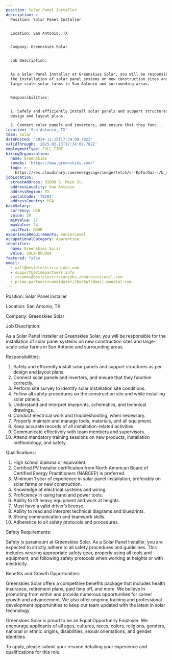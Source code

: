 ```yaml
---
position: Solar Panel Installer
description: >-
  Position: Solar Panel Installer


  Location: San Antonio, TX


  Company: Greenskies Solar


  Job Description:


  As a Solar Panel Installer at Greenskies Solar, you will be responsible for
  the installation of solar panel systems on new construction sites and
  large-scale solar farms in San Antonio and surrounding areas. 


  Responsibilities:


  1. Safely and efficiently install solar panels and support structures as per
  design and layout plans.

  2. Connect solar panels and inverters, and ensure that they func...
location: 'San Antonio, TX'
team: Solar
datePosted: '2024-12-15T17:34:09.782Z'
validThrough: '2025-02-13T17:34:09.782Z'
employmentType: FULL_TIME
hiringOrganization:
  name: Greenskies
  sameAs: 'https://www.greenskies.com/'
  logo: >-
    https://res.cloudinary.com/energysage/image/fetch/s--EpTorQai--/b_auto,c_pad,f_auto,h_200,q_auto,w_200/https://es-media-prod.s3.amazonaws.com/media/supplier/logo/source/Greenskies_Clean_Focus_Company.jpg
jobLocation:
  streetAddress: 32000 S. Main St.
  addressLocality: San Antonio
  addressRegion: TX
  postalCode: '78201'
  addressCountry: USA
baseSalary:
  currency: USD
  value: 26
  minValue: 17
  maxValue: 24
  unitText: HOUR
experienceRequirements: seniorLevel
occupationalCategory: Apprentice
identifier:
  name: Greenskies Solar
  value: SOLA-hbudm4
featured: false
email:
  - will@bestelectricianjobs.com
  - support@primepartners.info
  - resumes@bestelectricianjobs.zohorecruitmail.com
  - prime.partners+candidate+jl6y59w7r@mail.manatal.com
---
```




Position: Solar Panel Installer

Location: San Antonio, TX

Company: Greenskies Solar

Job Description:

As a Solar Panel Installer at Greenskies Solar, you will be responsible for the installation of solar panel systems on new construction sites and large-scale solar farms in San Antonio and surrounding areas. 

Responsibilities:

1. Safely and efficiently install solar panels and support structures as per design and layout plans.
2. Connect solar panels and inverters, and ensure that they function correctly.
3. Perform site survey to identify solar installation site conditions.
4. Follow all safety procedures on the construction site and while installing solar panels.
5. Understand and interpret blueprints, schematics, and technical drawings.
6. Conduct electrical work and troubleshooting, when necessary.
7. Properly maintain and manage tools, materials, and all equipment.
8. Keep accurate records of all installation-related activities.
9. Communicate effectively with team members and supervisors.
10. Attend mandatory training sessions on new products, installation methodology, and safety.

Qualifications:

1. High school diploma or equivalent.
2. Certified PV Installer certification from North American Board of Certified Energy Practitioners (NABCEP) is preferred.
3. Minimum 1 year of experience in solar panel installation, preferably on solar farms or new construction.
4. Knowledge of electrical systems and wiring.
5. Proficiency in using hand and power tools.
6. Ability to lift heavy equipment and work at heights.
7. Must have a valid driver’s license.
8. Ability to read and interpret technical diagrams and blueprints.
9. Strong communication and teamwork skills.
10. Adherence to all safety protocols and procedures.

Safety Requirements:

Safety is paramount at Greenskies Solar. As a Solar Panel Installer, you are expected to strictly adhere to all safety procedures and guidelines. This includes wearing appropriate safety gear, properly using all tools and equipment, and following safety protocols when working at heights or with electricity.

Benefits and Growth Opportunities:

Greenskies Solar offers a competitive benefits package that includes health insurance, retirement plans, paid time off, and more. We believe in promoting from within and provide numerous opportunities for career growth and advancement. We also offer ongoing training and professional development opportunities to keep our team updated with the latest in solar technology.

Greenskies Solar is proud to be an Equal Opportunity Employer. We encourage applicants of all ages, cultures, races, colors, religions, genders, national or ethnic origins, disabilities, sexual orientations, and gender identities.

To apply, please submit your resume detailing your experience and qualifications for this role.
